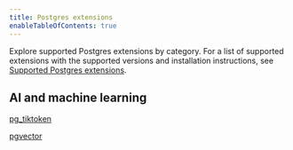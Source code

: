 ```yaml
---
title: Postgres extensions
enableTableOfContents: true
---
```


Explore supported Postgres extensions by category. For a list of supported extensions with the supported versions and installation instructions, see [Supported Postgres extensions](/docs/extensions/pg-extensions).

## AI and machine learning

<DetailIconCards>

<a href="/docs/extensions/pg_tiktoken" description="Experimental extension for tokenization and text analysis within Postgres">pg_tiktoken</a>

<a href="/docs/extensions/pgvector" description="Supports efficient vector operations, beneficial in machine learning and similar applications">pgvector</a>

</DetailIconCards>

